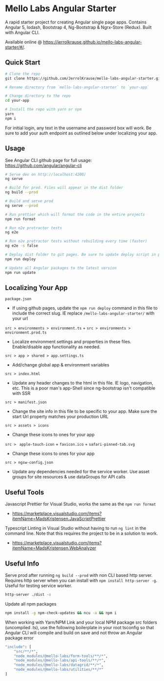 # Mello Labs Angular Starter

A rapid starter project for creating Angular single page apps. Contains Angular 5, lodash, Bootstrap 4, Ng-Bootstrap & Ngrx-Store (Redux). Built with Angular CLI.

Available online @ https://jerrolkrause.github.io/mello-labs-angular-starter/#/. 

## Quick Start

```bash
# Clone the repo
git clone https://github.com/JerrolKrause/mello-labs-angular-starter.git

# Rename directory from `mello-labs-angular-starter` to `your-app`

# Change directory to the repo
cd your-app

# Install the repo with yarn or npm
yarn
npm i
```
For initial login, any text in the username and password box will work. Be sure to add your auth endpoint as outlined below under localizing your app.


## Usage
See Angular CLI github page for full usage: https://github.com/angular/angular-cli

```bash
# Serve dev on http://localhost:4200/
ng serve

# Build for prod. Files will appear in the dist folder
ng build --prod

# Build and serve prod
ng serve --prod

# Run prettier which will format the code in the entire projects
npm run format

# Run e2e protractor tests
ng e2e

# Run e2e protractor tests without rebuilding every time (faster)
ng e2e -s false

# Deploy dist folder to git pages. Be sure to update deploy script in package.json
npm run deploy

# Update all Angular packages to the latest version
npm run update
```

## Localizing Your App
`package.json`
- If using github pages, update the `npm run deploy` command in this file to include the correct slug. IE replace `/mello-labs-angular-starter/` with your url

`src > environments > environment.ts` +
`src > environments > environment.prod.ts`
- Localize environment settings and properties in these files. Enable/disable app functionality as needed.

`src > app > shared > app.settings.ts`
- Add/change global app & environment variables

`src > index.html`
- Update any header changes to the html in this file. IE logo, navigation, etc. This is a poor man's app-Shell since ng-bootstrap isn't compatible with SSR

`src > manifest.json`
- Change the site info in this file to be specific to your app. Make sure the start Url property matches your production URL

`src > assets > icons`
- Change these icons to ones for your app

`src > ` `apple-touch-icon` + `favicon.ico` + `safari-pinned-tab.svg`
- Change these icons to ones for your app

`src > ngsw-config.json`
- Update any dependencies needed for the service worker. Use asset groups for site resources & use dataGroups for API calls


## Useful Tools

Javascript Prettier for Visual Studio, works the same as the `npm run format`
- https://marketplace.visualstudio.com/items?itemName=MadsKristensen.JavaScriptPrettier

Typescript Linting in Visual Studio without having to run `ng lint` in the command line. Note that this requires the project to be in a solution to work.
- https://marketplace.visualstudio.com/items?itemName=MadsKristensen.WebAnalyzer


## Useful Info
Serve prod after running `ng build --prod` with non CLI based http server. Requires http server when you can install with `npm install http-server -g`. Useful for testing service worker.
```bash
http-server ./dist -o
```

Update all npm packages
```bash
npm install -g npm-check-updates && ncu -a && npm i
```

When working with Yarn/NPM Link and your local NPM package src folders (uncompiled .ts), use the following boilerplate in your root tsconfig so that Angular CLI will compile and build on save and not throw an Angular package error
```bash
"include": [
	"src/**/*",
	"node_modules/@mello-labs/form-tools/**/*",
	"node_modules/@mello-labs/api-tools/**/*",
	"node_modules/@mello-labs/datagrid/**/*",
	"node_modules/@mello-labs/utilities/**/*"
]
```
